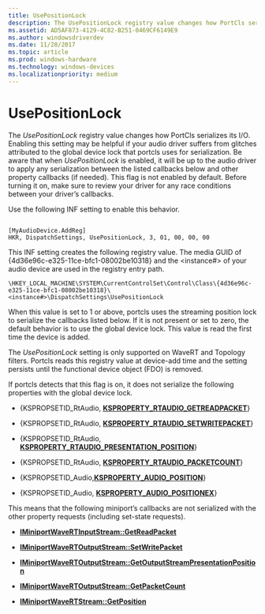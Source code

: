 ```yaml
---
title: UsePositionLock
description: The UsePositionLock registry value changes how PortCls serializes its I/O.
ms.assetid: AD5AF873-4129-4C82-B251-0469CF6149E9
ms.author: windowsdriverdev
ms.date: 11/28/2017
ms.topic: article
ms.prod: windows-hardware
ms.technology: windows-devices
ms.localizationpriority: medium
---
```


# UsePositionLock


The *UsePositionLock* registry value changes how PortCls serializes its I/O. Enabling this setting may be helpful if your audio driver suffers from glitches attributed to the global device lock that portcls uses for serialization. Be aware that when *UsePositionLock* is enabled, it will be up to the audio driver to apply any serialization between the listed callbacks below and other property callbacks (if needed). This flag is not enabled by default. Before turning it on, make sure to review your driver for any race conditions between your driver’s callbacks.

Use the following INF setting to enable this behavior.

```
 
[MyAudioDevice.AddReg]
HKR, DispatchSettings, UsePositionLock, 3, 01, 00, 00, 00
```

This INF setting creates the following registry value. The media GUID of {4d36e96c-e325-11ce-bfc1-08002be10318} and the &lt;instance\#&gt; of your audio device are used in the registry entry path.

```
\HKEY_LOCAL_MACHINE\SYSTEM\CurrentControlSet\Control\Class\{4d36e96c-e325-11ce-bfc1-08002be10318}\<instance#>\DispatchSettings\UsePositionLock 
```

When this value is set to 1 or above, portcls uses the streaming position lock to serialize the callbacks listed below. If it is not present or set to zero, the default behavior is to use the global device lock. This value is read the first time the device is added.

The *UsePositionLock* setting is only supported on WaveRT and Topology filters. Portcls reads this registry value at device-add time and the setting persists until the functional device object (FDO) is removed.

If portcls detects that this flag is on, it does not serialize the following properties with the global device lock.

-   {KSPROPSETID\_RtAudio, [**KSPROPERTY\_RTAUDIO\_GETREADPACKET**](ksproperty-rtaudio-getreadpacket.md)}

-   {KSPROPSETID\_RtAudio, [**KSPROPERTY\_RTAUDIO\_SETWRITEPACKET**](ksproperty-rtaudio-setwritepacket.md)}

-   {KSPROPSETID\_RtAudio, [**KSPROPERTY\_RTAUDIO\_PRESENTATION\_POSITION**](ksproperty-rtaudio-presentation-position.md)}

-   {KSPROPSETID\_RtAudio, [**KSPROPERTY\_RTAUDIO\_PACKETCOUNT**](ksproperty-rtaudio-packetcount.md)}

-   {KSPROPSETID\_Audio,[**KSPROPERTY\_AUDIO\_POSITION**](ksproperty-audio-position.md)}

-   {KSPROPSETID\_Audio, [**KSPROPERTY\_AUDIO\_POSITIONEX**](ksproperty-audio-positionex.md)}

This means that the following miniport’s callbacks are not serialized with the other property requests (including set-state requests).

-   [**IMiniportWaveRTInputStream::GetReadPacket**](https://msdn.microsoft.com/library/windows/hardware/dn946533)

-   [**IMiniportWaveRTOutputStream::SetWritePacket**](https://msdn.microsoft.com/library/windows/hardware/dn946537)

-   [**IMiniportWaveRTOutputStream::GetOutputStreamPresentationPosition**](https://msdn.microsoft.com/library/windows/hardware/dn946535)

-   [**IMiniportWaveRTOutputStream::GetPacketCount**](https://msdn.microsoft.com/library/windows/hardware/dn946536)

-   [**IMiniportWaveRTStream::GetPosition**](https://msdn.microsoft.com/library/windows/hardware/ff536749)

 

 





